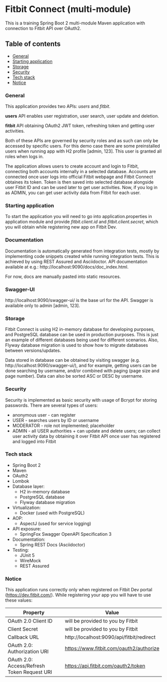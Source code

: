 # Fitbit Connect (multi-module)

This is a training Spring Boot 2 multi-module Maven application with connection to Fitbit API over OAuth2.

## Table of contents

- [General](#general)
- [Starting application](#starting-application)
- [Storage](#storage)
- [Security](#security)
- [Tech stack](#tech-stack)
- [Notice](#notice)

### General

This application provides two APIs: _users_ and _fitbit_.

**users** API enables user registration, user search, user update and deletion.

**fitbit** API obtaining OAuth2 JWT token, refreshing token and getting user activities.

Both of these APIs are governed by security roles and as such can only be accessed by specific users.
For this demo case there are some preinstalled users when running app with H2 profile [admin, 123].
This user is granted all roles when logs in.

The application allows users to create account and login to Fitbit, connecting both accounts internally in a selected
database. Accounts are connected once user logs into official Fitbit webpage and Fitbit Connect obtaines its token. 
Token is then saved into selected database alongside user Fitbit ID and can be used later to get user activities.
Now, if you log in as ADMIN, you can get user activity data from Fitbit for each user.

### Starting application

To start the application you will need to go into application.properties in application module and provide
_fitbit.client.id_ and _fitbit.client.secret_, which you will obtain while registering new app on Fitbit Dev.

### Documentation

Documentation is automatically generated from integration tests, mostly by implementing code snippets created while
running integration tests. This is achieved by using REST Assured and Asciidoctor.
API documentation available at e.g.: http://localhost:9090/docs/doc_index.html.

For now, docs are manually pasted into static resources.

### Swagger-UI

http://localhost:9090/swagger-ui/ is the base url for the API.
Swagger is available only to admin [admin, 123].

### Storage

Fitbit Connect is using H2 in-memory database for developing purposes, and PostgreSQL database can be used in production
purposes. This is just an example of different databases being used for different scenarios.
Also, Flyway database migration is used to show how to migrate databases between versions/updates.

Data stored in database can be obtained by visiting swagger (e.g. http://localhost:9090/swagger-ui/), and for
example, getting users can be done searching by username, and/or combined with paging (page size and page number).
Data can also be sorted ASC or DESC by username.

### Security

Security is implemented as basic security with usage of Bcrypt for storing passwords. There are several types of users:
 - anonymous user - can register
 - USER - searches users by ID or username 
 - MODERATOR - role not implemented; placeholder
 - ADMIN - all USER authorities + can update and delete users; can collect user activity data by obtaining it 
 over Fitbit API once user has registered and logged into Fitbit
 
### Tech stack

- Spring Boot 2
- Maven
- OAuth2
- Lombok
- Database layer:
    - H2 in-memory database
    - PostgreSQL database
    - Flyway database migration
- Virtualization:
    - Docker (used with PostgreSQL)
- AOP:
    - AspectJ (used for service logging)
- API exposure:
    - SpringFox Swagger OpenAPI Specification 3
- Documentation:
    - Spring REST Docs (Asciidoctor)
- Testing:
    - JUnit 5
    - WireMock
    - REST Assured

### Notice

This application runs correctly only when registered on Fitbit Dev portal (https://dev.fitbit.com/).
While registering your app you will have to use these values:

Property | Value
------------ | -------------
OAuth 2.0 Client ID | will be provided to you by Fitbit
Client Secret | will be provided to you by Fitbit
Callback URL | http://localhost:9090/api/fitbit/redirect
OAuth 2.0: Authorization URI | https://www.fitbit.com/oauth2/authorize
OAuth 2.0: Access/Refresh Token Request URI | https://api.fitbit.com/oauth2/token
